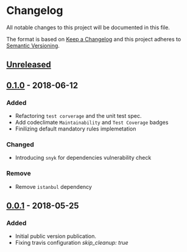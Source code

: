 # Changelog
All notable changes to this project will be documented in this file.

The format is based on [Keep a Changelog](https://keepachangelog.com/en/1.0.0/)
and this project adheres to [Semantic Versioning](https://semver.org/spec/v2.0.0.html).

## [Unreleased]

## [0.1.0] - 2018-06-12
### Added
- Refactoring `test corverage` and the unit test spec.
- Add codeclimate `Maintainability` and `Test Coverage` badges
- Finilizing default mandatory rules implemetation

### Changed
- Introducing `snyk` for dependencies vulnerability check

### Remove
- Remove `istanbul` dependency

## [0.0.1] - 2018-05-25
### Added
- Initial public version publication.
- Fixing travis configuration *skip_cleanup: true*

[Unreleased]: https://github.com/djanta/djantajs-compose/compare/v0.1.0...HEAD
[0.1.0]: https://github.com/djanta/djantajs-compose/compare/v0.0.1...v0.1.0
[0.0.1]: https://github.com/djanta/djantajs-compose/compare/v0.0.0...v0.0.1
